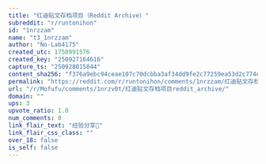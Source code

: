 ```yaml
---
title: "红迪贴文存档项目（Reddit Archive）"
subreddit: "r/runtonihon"
id: "1nrzzam"
name: "t3_1nrzzam"
author: "No-Lab4175"
created_utc: 1758991576
created_key: "250927164616"
capture_ts: "250928015844"
content_sha256: "f376a9ebc94ceae107c70dcbba3af34dd9fe2c77259ea53d2c774e6d91e32dbf"
permalink: "https://reddit.com/r/runtonihon/comments/1nrzzam/红迪贴文存档项目reddit_archive/"
url: "/r/Mofufu/comments/1nrzv0t/红迪贴文存档项目reddit_archive/"
domain: ""
ups: 3
upvote_ratio: 1.0
num_comments: 0
link_flair_text: "经验分享🤝"
link_flair_css_class: ""
over_18: false
is_self: false
---
```


